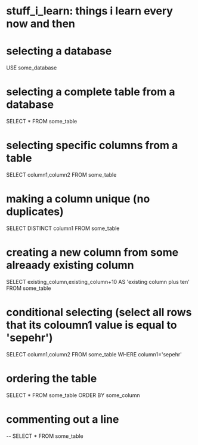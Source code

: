 # stuff_i_learn: things i learn every now and then

# selecting a database
USE some_database

# selecting a complete table from a database
SELECT * FROM some_table

# selecting specific columns from a table
SELECT column1,column2 FROM some_table

# making a column unique (no duplicates)
SELECT DISTINCT column1 FROM some_table

# creating a new column from some alreaady existing column
SELECT existing_column,existing_column+10 AS 'existing column plus ten' FROM some_table

# conditional selecting (select all rows that its coloumn1 value is equal to 'sepehr')
SELECT column1,column2 FROM some_table WHERE column1='sepehr'

# ordering the table 
SELECT * FROM some_table ORDER BY some_column

# commenting out a line
-- SELECT * FROM some_table
